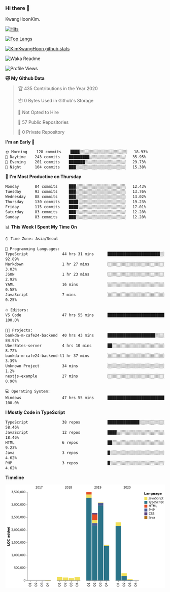 ### Hi there 👋

KwangHoonKim.

[![Hits](https://hits.seeyoufarm.com/api/count/incr/badge.svg?url=https%3A%2F%2Fgithub.com%2Frhkdgns95)](https://hits.seeyoufarm.com)  

[![Top Langs](https://github-readme-stats.vercel.app/api/top-langs/?username=rhkdgns95&layout=compact)](https://github.com/anuraghazra/github-readme-stats)   

[![KimKwangHoon github stats](https://github-readme-stats.vercel.app/api?username=rhkdgns95&show_icons=true)](https://github.com/anuraghazra/github-readme-stats)  



<!--
**rhkdgns95/rhkdgns95** is a ✨ _special_ ✨ repository because its `README.md` (this file) appears on your GitHub profile.

Here are some ideas to get you started:

- 🔭 I’m currently working on ...
- 🌱 I’m currently learning ...
- 👯 I’m looking to collaborate on ...
- 🤔 I’m looking for help with ...
- 💬 Ask me about ...
- 📫 How to reach me: ...
- 😄 Pronouns: ...
- ⚡ Fun fact: ...
-->



![Waka Readme](https://github.com/rhkdgns95/rhkdgns95/workflows/Waka%20Readme/badge.svg)
<!--START_SECTION:waka-->
![Profile Views](http://img.shields.io/badge/Profile%20Views-21-blue)

**🐱 My Github Data** 

> 🏆 435 Contributions in the Year 2020
 > 
> 📦 0 Bytes Used in Github's Storage 
 > 
> 🚫 Not Opted to Hire
 > 
> 📜 57 Public Repositories
 > 
> 🔑 0 Private Repository 
 > 
**I'm an Early 🐤** 

```text
🌞 Morning    128 commits    ████░░░░░░░░░░░░░░░░░░░░░   18.93% 
🌆 Daytime    243 commits    █████████░░░░░░░░░░░░░░░░   35.95% 
🌃 Evening    201 commits    ███████░░░░░░░░░░░░░░░░░░   29.73% 
🌙 Night      104 commits    ███░░░░░░░░░░░░░░░░░░░░░░   15.38%

```
📅 **I'm Most Productive on Thursday** 

```text
Monday       84 commits     ███░░░░░░░░░░░░░░░░░░░░░░   12.43% 
Tuesday      93 commits     ███░░░░░░░░░░░░░░░░░░░░░░   13.76% 
Wednesday    88 commits     ███░░░░░░░░░░░░░░░░░░░░░░   13.02% 
Thursday     130 commits    ████░░░░░░░░░░░░░░░░░░░░░   19.23% 
Friday       115 commits    ████░░░░░░░░░░░░░░░░░░░░░   17.01% 
Saturday     83 commits     ███░░░░░░░░░░░░░░░░░░░░░░   12.28% 
Sunday       83 commits     ███░░░░░░░░░░░░░░░░░░░░░░   12.28%

```


📊 **This Week I Spent My Time On** 

```text
⌚︎ Time Zone: Asia/Seoul

💬 Programming Languages: 
TypeScript               44 hrs 31 mins      ███████████████████████░░   92.89% 
Markdown                 1 hr 27 mins        ░░░░░░░░░░░░░░░░░░░░░░░░░   3.03% 
JSON                     1 hr 23 mins        ░░░░░░░░░░░░░░░░░░░░░░░░░   2.92% 
YAML                     16 mins             ░░░░░░░░░░░░░░░░░░░░░░░░░   0.58% 
JavaScript               7 mins              ░░░░░░░░░░░░░░░░░░░░░░░░░   0.25%

🔥 Editors: 
VS Code                  47 hrs 55 mins      █████████████████████████   100.0%

🐱‍💻 Projects: 
bankda-m-cafe24-backend  40 hrs 43 mins      █████████████████████░░░░   84.97% 
UberEates-server         4 hrs 10 mins       ██░░░░░░░░░░░░░░░░░░░░░░░   8.72% 
bankda-m-cafe24-backend-l1 hr 37 mins        ░░░░░░░░░░░░░░░░░░░░░░░░░   3.39% 
Unknown Project          34 mins             ░░░░░░░░░░░░░░░░░░░░░░░░░   1.2% 
nestjs-example           27 mins             ░░░░░░░░░░░░░░░░░░░░░░░░░   0.96%

💻 Operating System: 
Windows                  47 hrs 55 mins      █████████████████████████   100.0%

```

**I Mostly Code in TypeScript** 

```text
TypeScript               38 repos            ██████████████░░░░░░░░░░░   58.46% 
JavaScript               12 repos            ████░░░░░░░░░░░░░░░░░░░░░   18.46% 
HTML                     6 repos             ██░░░░░░░░░░░░░░░░░░░░░░░   9.23% 
Java                     3 repos             █░░░░░░░░░░░░░░░░░░░░░░░░   4.62% 
PHP                      3 repos             █░░░░░░░░░░░░░░░░░░░░░░░░   4.62%

```


**Timeline**

![Chart not found](https://github.com/rhkdgns95/rhkdgns95/blob/master/charts/bar_graph.png) 


<!--END_SECTION:waka-->

